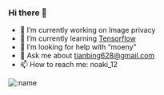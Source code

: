 ### Hi there 👋


- 🔭 I’m currently working on Image privacy
- 🌱 I’m currently learning [Tensorflow](https://www.tensorflow.org/)
- 🤔 I’m looking for help with “moeny”
- 💬 Ask me about tianbing628@gmail.com
- 📫 How to reach me: noaki_12

![:name](https://count.getloli.com/get/@:name?theme=rule34)
